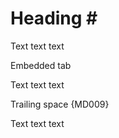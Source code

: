 # Heading # <!-- markdownlint-disable no-hard-tabs -->

Text text text

Embedded	tab

Text text text

Trailing space {MD009}     

Text text text
